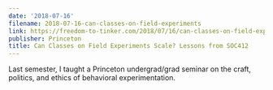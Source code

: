 ```yaml
---
date: '2018-07-16'
filename: 2018-07-16-can-classes-on-field-experiments
link: https://freedom-to-tinker.com/2018/07/16/can-classes-on-field-experiments-scale-lessons-from-soc412/
publisher: Princeton
title: Can Classes on Field Experiments Scale? Lessons from SOC412
---
```


Last semester, I taught a Princeton undergrad/grad seminar on the craft, politics, and ethics of behavioral experimentation.